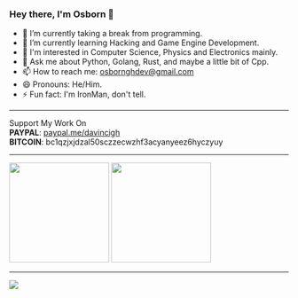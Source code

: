 ### Hey there, I'm Osborn 👋

- 🔭 I’m currently taking a break from programming.
- 🌱 I’m currently learning Hacking and Game Engine Development.
- 🦿 I'm interested in Computer Science, Physics and Electronics mainly.
- 💬 Ask me about Python, Golang, Rust, and maybe a little bit of Cpp.
- 📫 How to reach me: osbornghdev@gmail.com
- 😄 Pronouns: He/Him.
- ⚡ Fun fact: I'm IronMan, don't tell.
<hr>

Support My Work On<br>
<b>PAYPAL</b>:    [paypal.me/davincigh](https://www.paypal.me/davincigh)<br>
<b>BITCOIN</b>:   bc1qzjxjdzal50sczzecwzhf3acyanyeez6hyczyuy <br>

<hr>
<div>
 <img height="180em" src="https://github-readme-stats.vercel.app/api?username=osborngh&layout=compact&show_icons=true&theme=dark" />
 <img height="180em" src="https://github-readme-stats.vercel.app/api/top-langs/?username=osborngh&layout=compact&langs_count=6&theme=dark&hide=css,scss,html,tex,makefile" />
</div>
<hr>

![](https://komarev.com/ghpvc/?username=osborngh)
